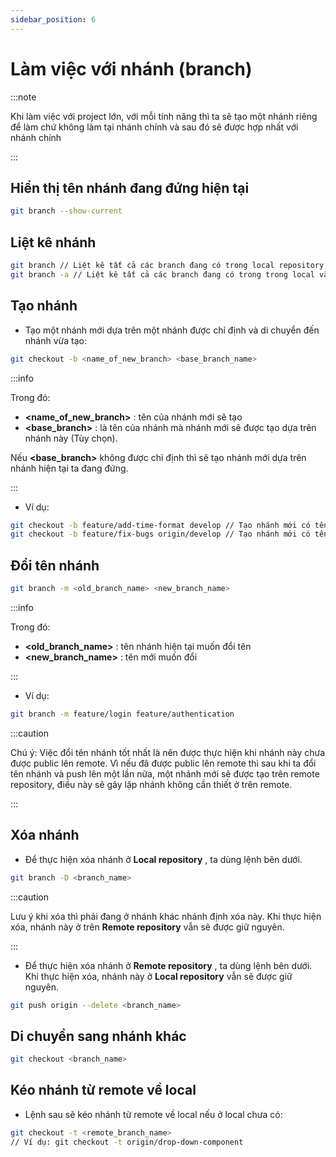 ```yaml
---
sidebar_position: 6
---
```


# Làm việc với nhánh (branch)

:::note

Khi làm việc với project lớn, với mỗi tính năng thì ta sẽ tạo một nhánh riêng để làm chứ không làm tại nhánh chính và sau đó sẽ được hợp nhất với nhánh chính

:::

## Hiển thị tên nhánh đang đứng hiện tại

```bash
git branch --show-current
```

## Liệt kê nhánh

```bash
git branch // Liệt kê tất cả các branch đang có trong local repository
git branch -a // Liệt kê tất cả các branch đang có trong trong local và remote repository
```

## Tạo nhánh

- Tạo một nhánh mới dựa trên một nhánh được chỉ định và di chuyển đến nhánh vừa tạo:

```bash
git checkout -b <name_of_new_branch> <base_branch_name>
```

:::info

Trong đó:

- **<name_of_new_branch>** : tên của nhánh mới sẽ tạo
- **<base_branch>** : là tên của nhánh mà nhánh mới sẽ được tạo dựa trên nhánh này (Tùy chọn).

Nếu **<base_branch>** không được chỉ định thì sẽ tạo nhánh mới dựa trên nhánh hiện tại ta đang đứng.

:::

- Ví dụ:

```bash
git checkout -b feature/add-time-format develop // Tạo nhánh mới có tên "feature/add-time-format" dựa trên nhánh "develop"
git checkout -b feature/fix-bugs origin/develop // Tạo nhánh mới có tên "feature/fix-bugs" dựa trên nhánh "develop" ở remote repository
```

## Đổi tên nhánh

```bash
git branch -m <old_branch_name> <new_branch_name>
```

:::info

Trong đó:

- **<old_branch_name>** : tên nhánh hiện tại muốn đổi tên
- **<new_branch_name>** : tên mới muốn đổi

:::

- Ví dụ:

```bash
git branch -m feature/login feature/authentication
```

:::caution

Chú ý: Việc đổi tên nhánh tốt nhất là nên được thực hiện khi nhánh này chưa được public lên remote. Vì nếu đã được public lên remote thì sau khi ta đổi tên nhánh và push lên một lần nữa, một nhánh mới sẽ được tạo trên remote repository, điều này sẽ gây lặp nhánh không cần thiết ở trên remote.

:::

## Xóa nhánh

- Để thực hiện xóa nhánh ở **Local repository** , ta dùng lệnh bên dưới.

```bash
git branch -D <branch_name>
```

:::caution

Lưu ý khi xóa thì phải đang ở nhánh khác nhánh định xóa này. Khi thực hiện xóa, nhánh này ở trên **Remote repository** vẫn sẽ được giữ nguyên.

:::

- Để thực hiện xóa nhánh ở **Remote repository** , ta dùng lệnh bên dưới. Khi thực hiện xóa, nhánh này ở **Local repository** vẫn sẽ được giữ nguyên.

```bash
git push origin --delete <branch_name>
```

## Di chuyển sang nhánh khác

```bash
git checkout <branch_name>
```

## Kéo nhánh từ remote về local

- Lệnh sau sẽ kéo nhánh từ remote về local nếu ở local chưa có:

```bash
git checkout -t <remote_branch_name>
// Ví dụ: git checkout -t origin/drop-down-component
```
